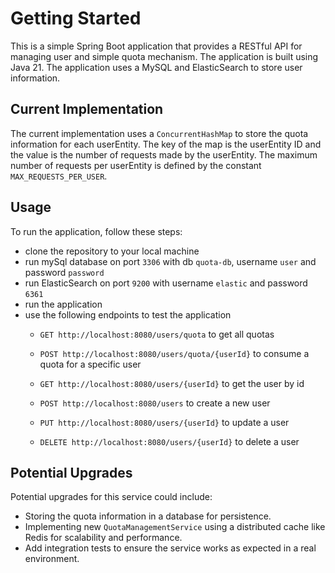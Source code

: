 # Getting Started
This is a simple Spring Boot application that provides a RESTful API for managing user and simple quota mechanism.
The application is built using Java 21. The application uses a MySQL and ElasticSearch  to store user information.
## Current Implementation

The current implementation uses a `ConcurrentHashMap` to store the quota information for each userEntity. The key of the map is the userEntity ID and the value is the number of requests made by the userEntity. The maximum number of requests per userEntity is defined by the constant `MAX_REQUESTS_PER_USER`.

## Usage
To run the application, follow these steps:
- clone the repository to your local machine
- run mySql database on port `3306` with db `quota-db`, username `user` and password `password`
- run ElasticSearch on port `9200` with username `elastic` and password `6361`
- run the application
- use the following endpoints to test the application
  - `GET http://localhost:8080/users/quota` to get all quotas
  - `POST http://localhost:8080/users/quota/{userId}` to consume a quota for a specific user
  
  - `GET http://localhost:8080/users/{userId}` to get the user by id
  - `POST http://localhost:8080/users` to create a new user
  - `PUT http://localhost:8080/users/{userId}` to update a user
  - `DELETE http://localhost:8080/users/{userId}` to delete a user
## Potential Upgrades

Potential upgrades for this service could include:

- Storing the quota information in a database for persistence.
- Implementing new `QuotaManagementService` using a distributed cache like Redis for scalability and performance.
- Add integration tests to ensure the service works as expected in a real environment.


